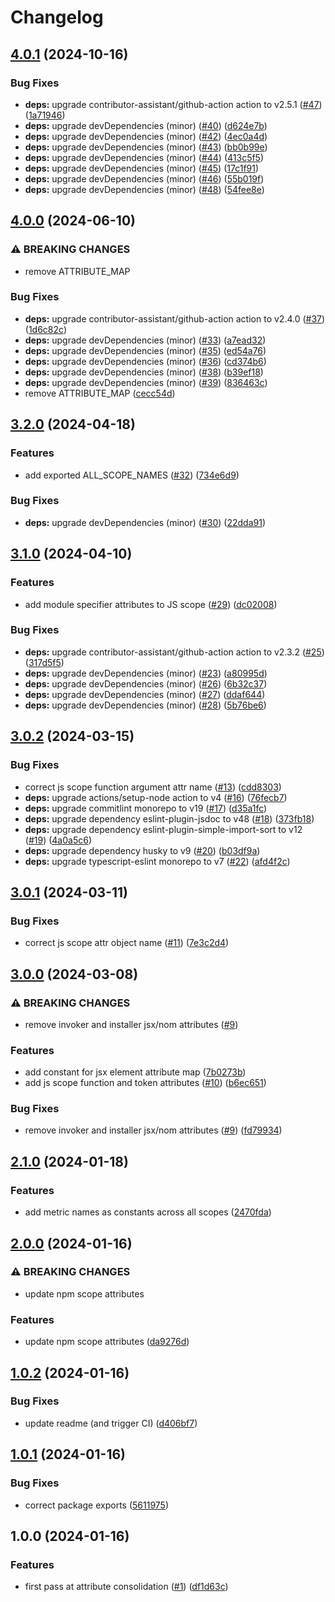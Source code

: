 # Changelog

## [4.0.1](https://github.com/ibm-telemetry/telemetry-attributes-js/compare/v4.0.0...v4.0.1) (2024-10-16)


### Bug Fixes

* **deps:** upgrade contributor-assistant/github-action action to v2.5.1 ([#47](https://github.com/ibm-telemetry/telemetry-attributes-js/issues/47)) ([1a71946](https://github.com/ibm-telemetry/telemetry-attributes-js/commit/1a71946725d5d09d0466171464c5e85164352217))
* **deps:** upgrade devDependencies (minor) ([#40](https://github.com/ibm-telemetry/telemetry-attributes-js/issues/40)) ([d624e7b](https://github.com/ibm-telemetry/telemetry-attributes-js/commit/d624e7be3b449e3834b5f9c3c1880d9122d9b84c))
* **deps:** upgrade devDependencies (minor) ([#42](https://github.com/ibm-telemetry/telemetry-attributes-js/issues/42)) ([4ec0a4d](https://github.com/ibm-telemetry/telemetry-attributes-js/commit/4ec0a4d8984bda7d4cc373cb583097c51dd0b01c))
* **deps:** upgrade devDependencies (minor) ([#43](https://github.com/ibm-telemetry/telemetry-attributes-js/issues/43)) ([bb0b99e](https://github.com/ibm-telemetry/telemetry-attributes-js/commit/bb0b99e7d59e978735af6266814d6e2b67905606))
* **deps:** upgrade devDependencies (minor) ([#44](https://github.com/ibm-telemetry/telemetry-attributes-js/issues/44)) ([413c5f5](https://github.com/ibm-telemetry/telemetry-attributes-js/commit/413c5f50326b2a41549c980e39a242fdf2c06474))
* **deps:** upgrade devDependencies (minor) ([#45](https://github.com/ibm-telemetry/telemetry-attributes-js/issues/45)) ([17c1f91](https://github.com/ibm-telemetry/telemetry-attributes-js/commit/17c1f918fc837379b2add235f7fe893579c365fe))
* **deps:** upgrade devDependencies (minor) ([#46](https://github.com/ibm-telemetry/telemetry-attributes-js/issues/46)) ([55b019f](https://github.com/ibm-telemetry/telemetry-attributes-js/commit/55b019f63c069f1eb27525b4221caa183279cf49))
* **deps:** upgrade devDependencies (minor) ([#48](https://github.com/ibm-telemetry/telemetry-attributes-js/issues/48)) ([54fee8e](https://github.com/ibm-telemetry/telemetry-attributes-js/commit/54fee8e8b842ce7614c0ad5a239d3751ae6d386c))

## [4.0.0](https://github.com/ibm-telemetry/telemetry-attributes-js/compare/v3.2.0...v4.0.0) (2024-06-10)


### ⚠ BREAKING CHANGES

* remove ATTRIBUTE_MAP

### Bug Fixes

* **deps:** upgrade contributor-assistant/github-action action to v2.4.0 ([#37](https://github.com/ibm-telemetry/telemetry-attributes-js/issues/37)) ([1d6c82c](https://github.com/ibm-telemetry/telemetry-attributes-js/commit/1d6c82c7c1e684f078b370b1ec35c53784261edb))
* **deps:** upgrade devDependencies (minor) ([#33](https://github.com/ibm-telemetry/telemetry-attributes-js/issues/33)) ([a7ead32](https://github.com/ibm-telemetry/telemetry-attributes-js/commit/a7ead32396ebf6add630fdc890e0bb0f42abe658))
* **deps:** upgrade devDependencies (minor) ([#35](https://github.com/ibm-telemetry/telemetry-attributes-js/issues/35)) ([ed54a76](https://github.com/ibm-telemetry/telemetry-attributes-js/commit/ed54a76121c0522ed3bd65f8e56524db0c597ac9))
* **deps:** upgrade devDependencies (minor) ([#36](https://github.com/ibm-telemetry/telemetry-attributes-js/issues/36)) ([cd374b6](https://github.com/ibm-telemetry/telemetry-attributes-js/commit/cd374b693a388103f86112ba521725d7f96306ec))
* **deps:** upgrade devDependencies (minor) ([#38](https://github.com/ibm-telemetry/telemetry-attributes-js/issues/38)) ([b39ef18](https://github.com/ibm-telemetry/telemetry-attributes-js/commit/b39ef18cf0b98d5617514a55c3fa11bda29a1194))
* **deps:** upgrade devDependencies (minor) ([#39](https://github.com/ibm-telemetry/telemetry-attributes-js/issues/39)) ([836463c](https://github.com/ibm-telemetry/telemetry-attributes-js/commit/836463c5796a574d4545f1c7a3f95bc036e7f3bf))
* remove ATTRIBUTE_MAP ([cecc54d](https://github.com/ibm-telemetry/telemetry-attributes-js/commit/cecc54dff5f5485457d1034adc8e592977698d04))

## [3.2.0](https://github.com/ibm-telemetry/telemetry-attributes-js/compare/v3.1.0...v3.2.0) (2024-04-18)


### Features

* add exported ALL_SCOPE_NAMES ([#32](https://github.com/ibm-telemetry/telemetry-attributes-js/issues/32)) ([734e6d9](https://github.com/ibm-telemetry/telemetry-attributes-js/commit/734e6d9170cc97981e9d20d2b6b2a7c84effbd46))


### Bug Fixes

* **deps:** upgrade devDependencies (minor) ([#30](https://github.com/ibm-telemetry/telemetry-attributes-js/issues/30)) ([22dda91](https://github.com/ibm-telemetry/telemetry-attributes-js/commit/22dda910dd44c1c37335aea425d0306c46e12a78))

## [3.1.0](https://github.com/ibm-telemetry/telemetry-attributes-js/compare/v3.0.2...v3.1.0) (2024-04-10)


### Features

* add module specifier attributes to JS scope ([#29](https://github.com/ibm-telemetry/telemetry-attributes-js/issues/29)) ([dc02008](https://github.com/ibm-telemetry/telemetry-attributes-js/commit/dc02008c2de3a69d4eb7157b036455d70a3ed903))


### Bug Fixes

* **deps:** upgrade contributor-assistant/github-action action to v2.3.2 ([#25](https://github.com/ibm-telemetry/telemetry-attributes-js/issues/25)) ([317d5f5](https://github.com/ibm-telemetry/telemetry-attributes-js/commit/317d5f5e8e25859d3f96710e7a22cab2576b7f3a))
* **deps:** upgrade devDependencies (minor) ([#23](https://github.com/ibm-telemetry/telemetry-attributes-js/issues/23)) ([a80995d](https://github.com/ibm-telemetry/telemetry-attributes-js/commit/a80995d9eac016a80cdc55ccb84a075eb41a4193))
* **deps:** upgrade devDependencies (minor) ([#26](https://github.com/ibm-telemetry/telemetry-attributes-js/issues/26)) ([6b32c37](https://github.com/ibm-telemetry/telemetry-attributes-js/commit/6b32c37b42cbaa9ad3c7d54eb24d5e51e8f5675e))
* **deps:** upgrade devDependencies (minor) ([#27](https://github.com/ibm-telemetry/telemetry-attributes-js/issues/27)) ([ddaf644](https://github.com/ibm-telemetry/telemetry-attributes-js/commit/ddaf6443843fcc0aa4515f35e976ef839e00069c))
* **deps:** upgrade devDependencies (minor) ([#28](https://github.com/ibm-telemetry/telemetry-attributes-js/issues/28)) ([5b76be6](https://github.com/ibm-telemetry/telemetry-attributes-js/commit/5b76be6330d3d866416a970bf4c159aa26e7049d))

## [3.0.2](https://github.com/ibm-telemetry/telemetry-attributes-js/compare/v3.0.1...v3.0.2) (2024-03-15)


### Bug Fixes

* correct js scope function argument attr name ([#13](https://github.com/ibm-telemetry/telemetry-attributes-js/issues/13)) ([cdd8303](https://github.com/ibm-telemetry/telemetry-attributes-js/commit/cdd83030cd2c9e7d0669c5ebfef1644b875e70ce))
* **deps:** upgrade actions/setup-node action to v4 ([#16](https://github.com/ibm-telemetry/telemetry-attributes-js/issues/16)) ([76fecb7](https://github.com/ibm-telemetry/telemetry-attributes-js/commit/76fecb7e1832409efb3a13d70c4749e8ed9ea7f1))
* **deps:** upgrade commitlint monorepo to v19 ([#17](https://github.com/ibm-telemetry/telemetry-attributes-js/issues/17)) ([d35a1fc](https://github.com/ibm-telemetry/telemetry-attributes-js/commit/d35a1fc6615a099bb6aaab9dca304690ed73770c))
* **deps:** upgrade dependency eslint-plugin-jsdoc to v48 ([#18](https://github.com/ibm-telemetry/telemetry-attributes-js/issues/18)) ([373fb18](https://github.com/ibm-telemetry/telemetry-attributes-js/commit/373fb18a9e838b0de870af5b2ebfd89fc9f8fc35))
* **deps:** upgrade dependency eslint-plugin-simple-import-sort to v12 ([#19](https://github.com/ibm-telemetry/telemetry-attributes-js/issues/19)) ([4a0a5c6](https://github.com/ibm-telemetry/telemetry-attributes-js/commit/4a0a5c63715e5d5abc1dd474fa15c9bc3c750b88))
* **deps:** upgrade dependency husky to v9 ([#20](https://github.com/ibm-telemetry/telemetry-attributes-js/issues/20)) ([b03df9a](https://github.com/ibm-telemetry/telemetry-attributes-js/commit/b03df9a54bff626d890e803becbc98c6fc777d61))
* **deps:** upgrade typescript-eslint monorepo to v7 ([#22](https://github.com/ibm-telemetry/telemetry-attributes-js/issues/22)) ([afd4f2c](https://github.com/ibm-telemetry/telemetry-attributes-js/commit/afd4f2ceb5280a023fd5b675b8c500ce7c800e2d))

## [3.0.1](https://github.com/ibm-telemetry/telemetry-attributes-js/compare/v3.0.0...v3.0.1) (2024-03-11)


### Bug Fixes

* correct js scope attr object name ([#11](https://github.com/ibm-telemetry/telemetry-attributes-js/issues/11)) ([7e3c2d4](https://github.com/ibm-telemetry/telemetry-attributes-js/commit/7e3c2d4e43aab3cdb073be96e65343e6e8c78557))

## [3.0.0](https://github.com/ibm-telemetry/telemetry-attributes-js/compare/v2.1.0...v3.0.0) (2024-03-08)


### ⚠ BREAKING CHANGES

* remove invoker and installer jsx/nom attributes ([#9](https://github.com/ibm-telemetry/telemetry-attributes-js/issues/9))

### Features

* add constant for jsx element attribute map ([7b0273b](https://github.com/ibm-telemetry/telemetry-attributes-js/commit/7b0273bafcddaba8753afeebdcc0cc883359fc63))
* add js scope function and token attributes ([#10](https://github.com/ibm-telemetry/telemetry-attributes-js/issues/10)) ([b6ec651](https://github.com/ibm-telemetry/telemetry-attributes-js/commit/b6ec6513c858afe4f83fd4b8bf380a791cc04a84))


### Bug Fixes

* remove invoker and installer jsx/nom attributes ([#9](https://github.com/ibm-telemetry/telemetry-attributes-js/issues/9)) ([fd79934](https://github.com/ibm-telemetry/telemetry-attributes-js/commit/fd7993447928377140ed967fbc0875c6867804c1))

## [2.1.0](https://github.com/ibm-telemetry/telemetry-attributes-js/compare/v2.0.0...v2.1.0) (2024-01-18)


### Features

* add metric names as constants across all scopes ([2470fda](https://github.com/ibm-telemetry/telemetry-attributes-js/commit/2470fda3f09ffdbf92bd8c718864b9c9d3f2e686))

## [2.0.0](https://github.com/ibm-telemetry/telemetry-attributes-js/compare/v1.0.2...v2.0.0) (2024-01-16)


### ⚠ BREAKING CHANGES

* update npm scope attributes

### Features

* update npm scope attributes ([da9276d](https://github.com/ibm-telemetry/telemetry-attributes-js/commit/da9276d4dfb987b8ee9f45410df5be9653e7b9fd))

## [1.0.2](https://github.com/ibm-telemetry/telemetry-attributes-js/compare/v1.0.1...v1.0.2) (2024-01-16)


### Bug Fixes

* update readme (and trigger CI) ([d406bf7](https://github.com/ibm-telemetry/telemetry-attributes-js/commit/d406bf7859662e6da36ada61f9eff2c7f3cf6799))

## [1.0.1](https://github.com/ibm-telemetry/telemetry-attributes-js/compare/v1.0.0...v1.0.1) (2024-01-16)


### Bug Fixes

* correct package exports ([5611975](https://github.com/ibm-telemetry/telemetry-attributes-js/commit/56119759ea0f72fa8e88a3f28fc00343e670b692))

## 1.0.0 (2024-01-16)


### Features

* first pass at attribute consolidation ([#1](https://github.com/ibm-telemetry/telemetry-attributes-js/issues/1)) ([df1d63c](https://github.com/ibm-telemetry/telemetry-attributes-js/commit/df1d63c6c23a1b25c807addd3d5dd6a90e870374))
